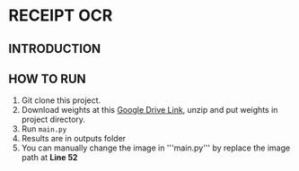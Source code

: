 # RECEIPT OCR

## **INTRODUCTION**

## **HOW TO RUN**
1. Git clone this project.
2. Download weights at this [Google Drive Link](https://drive.google.com/file/d/1vQwn0lt_GmuflmPc2P9MIbJHTcfelKF2/view?usp=sharing), unzip and put weights in project directory.
3. Run ```main.py```
4. Results are in outputs folder
5. You can manually change the image in '''main.py''' by replace the image path at **Line 52**
